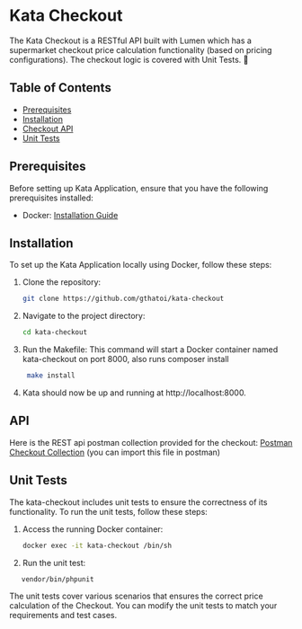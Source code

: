 # Kata Checkout

The Kata Checkout is a RESTful API built with Lumen which has a supermarket checkout price calculation functionality (based on pricing configurations). 
The checkout logic is covered with Unit Tests. 🕺

## Table of Contents

- [Prerequisites](#prerequisites)
- [Installation](#installation)
- [Checkout API](#API)
- [Unit Tests](#unit-tests)

## Prerequisites

Before setting up Kata Application, ensure that you have the following prerequisites installed:

- Docker: [Installation Guide](https://docs.docker.com/get-docker/)

## Installation

To set up the Kata Application locally using Docker, follow these steps:

1. Clone the repository:

   ```bash
   git clone https://github.com/gthatoi/kata-checkout

2. Navigate to the project directory:
    ```bash
    cd kata-checkout
3. Run the Makefile: This command will start a Docker container named kata-checkout on port 8000, also runs composer install
   ```bash
    make install
   ```

4. Kata should now be up and running at http://localhost:8000.

## API

Here is the REST api postman collection provided for the checkout:
 [Postman Checkout Collection](./checkout-api-postman-collection.json)
(you can import this file in postman)

## Unit Tests

The kata-checkout includes unit tests to ensure the correctness of its functionality. To run the unit tests, follow these steps:

1. Access the running Docker container:

   ```bash
   docker exec -it kata-checkout /bin/sh
   
2. Run the unit test:
```bash
   vendor/bin/phpunit
```
The unit tests cover various scenarios that ensures the correct price calculation of the Checkout. 
You can modify the unit tests to match your requirements and test cases.
